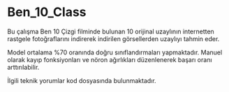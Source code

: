 # Ben_10_Class

Bu çalışma Ben 10 Çizgi filminde bulunan 10 orijinal uzaylının internetten rastgele fotoğraflarını indirerek indirilen görsellerden uzaylıyı tahmin eder. 

Model ortalama %70 oranında doğru sınıflandırmaları yapmaktadır. Manuel olarak kayıp fonksiyonları ve nöron ağırlıkları düzenlenerek başarı oranı arttırılabilir.

İlgili teknik yorumlar kod dosyasında bulunmaktadır.
